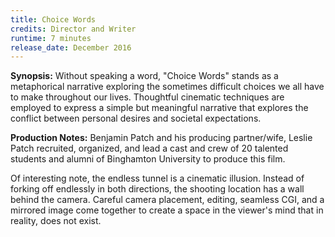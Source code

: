 ```yaml
---
title: Choice Words
credits: Director and Writer
runtime: 7 minutes
release_date: December 2016 
---
```


**Synopsis:** Without speaking a word, "Choice Words" stands as a metaphorical
narrative exploring the sometimes difficult choices we all have to make
throughout our lives. Thoughtful cinematic techniques are employed to express a
simple but meaningful narrative that explores the conflict between personal
desires and societal expectations.

**Production Notes:** Benjamin Patch and his producing partner/wife, Leslie
Patch recruited, organized, and lead a cast and crew of 20 talented students and
alumni of Binghamton University to produce this film.

Of interesting note, the endless tunnel is a cinematic illusion. Instead of
forking off endlessly in both directions, the shooting location has a wall
behind the camera. Careful camera placement, editing, seamless CGI, and a
mirrored image come together to create a space in the viewer's mind that in
reality, does not exist.
